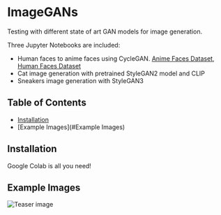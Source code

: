 # ImageGANs

Testing with different state of art GAN models for image generation.

Three Jupyter Notebooks are included:
- Human faces to anime faces using CycleGAN. <a href="https://www.kaggle.com/datasets/soumikrakshit/anime-faces" target="_blank">Anime Faces Dataset</a>, <a href="https://www.kaggle.com/datasets/ashwingupta3012/human-faces" target="_blank">Human Faces Dataset</a>
- Cat image generation with pretrained StyleGAN2 model and CLIP
- Sneakers image generation with StyleGAN3

## Table of Contents

- [Installation](#installation)
- [Example Images](#Example Images)

## Installation

Google Colab is all you need!

## Example Images

![Teaser image]([ImageGANs/docs/cat-steering-teaser.png](https://github.com/BeichenXie/ImageGANs/blob/main/doc/cat-steering-teaser.png?raw=true))
